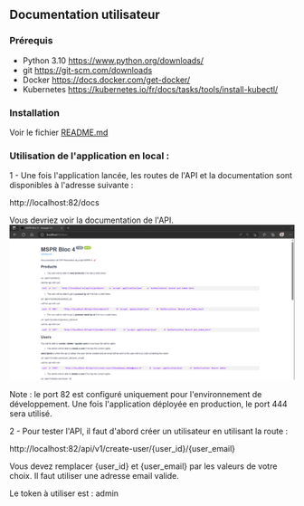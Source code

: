 ## Documentation utilisateur

### Prérequis

- Python 3.10    https://www.python.org/downloads/
- git            https://git-scm.com/downloads
- Docker         https://docs.docker.com/get-docker/
- Kubernetes     https://kubernetes.io/fr/docs/tasks/tools/install-kubectl/

### Installation

Voir le fichier [README.md](../README.md)

### Utilisation de l'application en local :

1 - Une fois l'application lancée, les routes de l'API et la documentation sont disponibles à l'adresse suivante :

http://localhost:82/docs

Vous devriez voir la documentation de l'API.
![img.png](imgs/img.png)

Note : le port 82 est configuré uniquement pour l'environnement de développement. Une fois l'application déployée en
production, le port 444 sera utilisé.

2 - Pour tester l'API, il faut d'abord créer un utilisateur en utilisant la route :

http://localhost:82/api/v1/create-user/{user_id}/{user_email}

Vous devez remplacer {user_id} et {user_email} par les valeurs de votre choix. Il faut utiliser une adresse email
valide.

Le token à utiliser est : admin

